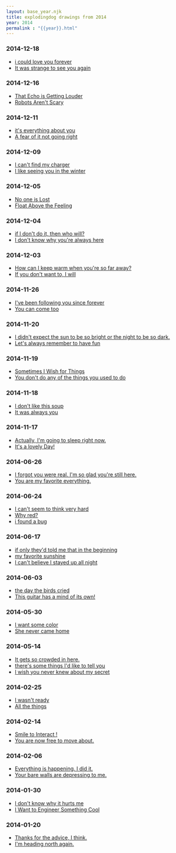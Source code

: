 ```yaml
---
layout: base_year.njk
title: explodingdog drawings from 2014
year: 2014
permalink : "{{year}}.html"
---
```


<div class='day'><h3>2014-12-18</h3><ul><!--49--><li><a href='/title/icouldloveyouforever.html'>i could love you forever</a></li> 
<!--48--><li><a href='/title/itwasstrangetoseeyouagain.html'>It was strange to see you again</a></li> 
</ul></div>
<div class='day'><h3>2014-12-16</h3><ul><!--47--><li><a href='/title/thatechoisgettinglouder.html'>That Echo is Getting Louder</a></li> 
<!--46--><li><a href='/title/robotsarentscary.html'>Robots Aren't Scary</a></li> 
</ul></div>
<div class='day'><h3>2014-12-11</h3><ul><!--45--><li><a href='/title/itseverthingaboutyou.html'>it's everything about you</a></li> 
<!--44--><li><a href='/title/afearofitnotgoingright.html'>A fear of it not going right</a></li> 
</ul></div>
<div class='day'><h3>2014-12-09</h3><ul><!--43--><li><a href='/title/icantfindmycharger.html'>I can't find my charger</a></li> 
<!--42--><li><a href='/title/ilikeseeingyouinthewinter.html'>I like seeing you in the winter </a></li> 
</ul></div>
<div class='day'><h3>2014-12-05</h3><ul><!--41--><li><a href='/title/nooneislost.html'>No one is Lost</a></li> 
<!--40--><li><a href='/title/floatabovethefeeling.html'>Float Above the Feeling</a></li> 
</ul></div>
<div class='day'><h3>2014-12-04</h3><ul><!--39--><li><a href='/title/ifidontdoitthenwhowill.html'>if I don't do it, then who will?</a></li> 
<!--38--><li><a href='/title/idontknowwhyyourealwayshere.html'>I don't know why you're always here</a></li> 
</ul></div>
<div class='day'><h3>2014-12-03</h3><ul><!--37--><li><a href='/title/howcanikeepwarmwhenyouresofaraway.html'>How can I keep warm when you're so far away?</a></li> 
<!--36--><li><a href='/title/ifyoudontwanttoiwill.html'>If you don't want to, I will</a></li> 
</ul></div>
<div class='day'><h3>2014-11-26</h3><ul><!--35--><li><a href='/title/ivebeenfollowingyousinceforever.html'>I've been following you since forever</a></li> 
<!--34--><li><a href='/title/youcancometoo.html'>You can come too</a></li> 
</ul></div>
<div class='day'><h3>2014-11-20</h3><ul><!--33--><li><a href='/title/ididntexpectthesuntobesobrightorthenighttobesodark.html'>I didn't expect the sun to be so bright or the night to be so dark.</a></li> 
<!--32--><li><a href='/title/letsalwaysrembertohavefun.html'>Let's always remember to have fun</a></li> 
</ul></div>
<div class='day'><h3>2014-11-19</h3><ul><!--31--><li><a href='/title/sometimesiwishforthings.html'>Sometimes I Wish for Things</a></li> 
<!--30--><li><a href='/title/youdontdoanyofthethingsyouusedtodo.html'>You don't do any of the things you used to do</a></li> 
</ul></div>
<div class='day'><h3>2014-11-18</h3><ul><!--29--><li><a href='/title/idontlikethissoup.html'>I don't like this soup</a></li> 
<!--28--><li><a href='/title/itwasalwaysyou.html'>It was always you</a></li> 
</ul></div>
<div class='day'><h3>2014-11-17</h3><ul><!--27--><li><a href='/title/actuallyimgoingtosleeprightnow.html'>Actually, I'm going to sleep right now.</a></li> 
<!--26--><li><a href='/title/itsalovelyday.html'>It's a lovely Day!</a></li> 
</ul></div>
<div class='day'><h3>2014-06-26</h3><ul><!--25--><li><a href='/title/iforgotyouwererealimsogladyourestillhere.html'>I forgot you were real. I'm so glad you're still here.</a></li> 
<!--24--><li><a href='/title/youaremyfavoriteeverything.html'>You are my favorite everything.</a></li> 
</ul></div>
<div class='day'><h3>2014-06-24</h3><ul><!--23--><li><a href='/title/icantseemtothinkveryhard.html'>I can't seem to think very hard</a></li> 
<!--22--><li><a href='/title/whyred.html'>Why red?</a></li> 
<!--21--><li><a href='/title/ifoundabug.html'>i found a bug</a></li> 
</ul></div>
<div class='day'><h3>2014-06-17</h3><ul><!--20--><li><a href='/title/ifonlytheyhadtoldmethatinthebeginning.html'>if only they'd told me that in the beginning</a></li> 
<!--19--><li><a href='/title/myfavoritesunshine.html'>my favorite sunshine</a></li> 
<!--18--><li><a href='/title/icantbelieveistayedupallnight.html'>I can't believe I stayed up all night</a></li> 
</ul></div>
<div class='day'><h3>2014-06-03</h3><ul><!--17--><li><a href='/title/thedaythebirdscried.html'>the day the birds cried</a></li> 
<!--16--><li><a href='/title/thisguitarhasamindofitsown.html'>This guitar has a mind of its own!</a></li> 
</ul></div>
<div class='day'><h3>2014-05-30</h3><ul><!--15--><li><a href='/title/iwantsomecolor.html'>I want some color</a></li> 
<!--14--><li><a href='/title/shenevercamehome.html'>She never came home</a></li> 
</ul></div>
<div class='day'><h3>2014-05-14</h3><ul><!--13--><li><a href='/title/itgetssocrowdedinhere.html'>It gets so crowded in here.</a></li> 
<!--12--><li><a href='/title/theressomethingsidliketotellyou.html'>there's some things I'd like to tell you</a></li>
<!--11--><li><a href='/title/iwishyouneverknewaboutmysecret.html'>I wish you never knew about my secret</a></li>  
</ul></div>
<div class='day'><h3>2014-02-25</h3><ul>
<!--10--><li><a href='/title/iwasntready.html'>I wasn't ready</a></li>
<!--9--><li><a href='/title/allthethings.html'>All the things</a></li> 
 
</ul></div>
<div class='day'><h3>2014-02-14</h3><ul><!--8--><li><a href='/title/smiletointeract.html'>Smile to Interact !</a></li> 
<!--7--><li><a href='/title/youarenowfreetomoveabout.html'>You are now free to move about.</a></li> 
</ul></div>
<div class='day'><h3>2014-02-06</h3><ul><!--6--><li><a href='/title/everythingishappeningididit.html'>Everything is happening. I did it.</a></li> 
<!--5--><li><a href='/title/yourbarewallsaredepressingtome.html'>Your bare walls are depressing to me. </a></li> 
</ul></div>
<div class='day'><h3>2014-01-30</h3><ul><!--4--><li><a href='/title/idontknowwhyithurtsme.html'>I don't know why it hurts me</a></li> 
<!--3--><li><a href='/title/iwanttoengineersomethingcool.html'>I Want to Engineer Something Cool</a></li> 
</ul></div>
<div class='day'><h3>2014-01-20</h3><ul><!--2--><li><a href='/title/thanksfortheadviceithink.html'>Thanks for the advice, I think.</a></li> 
<!--1--><li><a href='/title/imheadingnorthagain.html'>I'm heading north again.</a></li> 
</ul></div>
